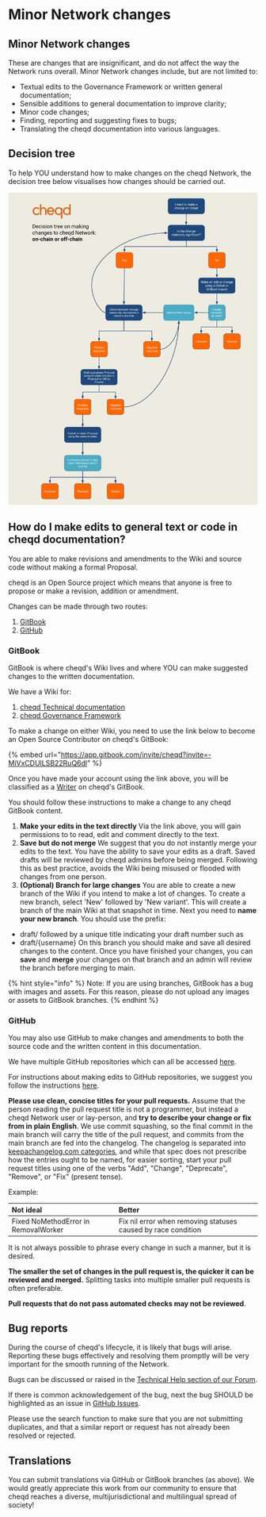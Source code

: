 # Minor Network changes

## **Minor Network changes**

These are changes that are insignificant, and do not affect the way the Network runs overall. Minor Network changes include, but are not limited to:

* Textual edits to the Governance Framework or written general documentation;
* Sensible additions to general documentation to improve clarity;
* Minor code changes;
* Finding, reporting and suggesting fixes to bugs;
* Translating the cheqd documentation into various languages.

## Decision tree

To help YOU understand how to make changes on the cheqd Network, the decision tree below visualises how changes should be carried out.

![Decision tree for Network Governance](../.gitbook/assets/on-chain-vs-off-chain-decision-tree-1-.jpg)

## How do I make edits to general text or code in cheqd documentation?

You are able to make revisions and amendments to the Wiki and source code without making a formal Proposal.

cheqd is an Open Source project which means that anyone is free to propose or make a revision, addition or amendment.

Changes can be made through two routes:

1. [GitBook](https://docs.cheqd.io/governance/)
2. [GitHub](https://github.com/cheqd)

### GitBook

GitBook is where cheqd's Wiki lives and where YOU can make suggested changes to the written documentation.

We have a Wiki for:

1. [cheqd Technical documentation](https://docs.cheqd.io/node/)
2. [cheqd Governance Framework](https://docs.cheqd.io/governance/)

To make a change on either Wiki, you need to use the link below to become an Open Source Contributor on cheqd's GitBook:

{% embed url="https://app.gitbook.com/invite/cheqd?invite=-MiVxCDUlLSB22RuQ6dl" %}

Once you have made your account using the link above, you will be classified as a [Writer](https://docs.gitbook.com/collaboration/team-management/setting-up-permissions) on cheqd's GitBook.

You should follow these instructions to make a change to any cheqd GitBook content.

1. **Make your edits in the text directly**  Via the link above, you will gain permissions to to read, edit and comment directly to the text. 
2. **Save but do not merge**  We suggest that you do not instantly merge your edits to the text. You have the ability to save your edits as a draft.   Saved drafts will be reviewed by cheqd admins before being merged.   Following this as best practice, avoids the Wiki being misused or flooded with changes from one person. 
3. **\(Optional\) Branch for large changes**  You are able to create a new branch of the Wiki if you intend to make a lot of changes.  To create a new branch, select 'New' followed by 'New variant'. This will create a branch of the main Wiki at that snapshot in time.  Next you need to **name your new branch**.  You should use the prefix:

* draft/  followed by a unique title indicating your draft number such as 
* draft/{username}  On this branch you should make and save all desired changes to the content.  Once you have finished your changes, you can **save** and **merge** your changes on that branch and an admin will review the branch before merging to main.

{% hint style="info" %}
Note: If you are using branches, GitBook has a bug with images and assets. For this reason, please do not upload any images or assets to GitBook branches. 
{% endhint %}

### GitHub

You may also use GitHub to make changes and amendments to both the source code and the written content in this documentation.  
  
We have multiple GitHub repositories which can all be accessed [here](https://github.com/cheqd).  
  
For instructions about making edits to GitHub repositories, we suggest you follow the instructions [here](https://docs.github.com/en/repositories/working-with-files/managing-files/editing-files). 

**Please use clean, concise titles for your pull requests.** Assume that the person reading the pull request title is not a programmer, but instead a cheqd Network user or lay-person, and **try to describe your change or fix from in plain English**. We use commit squashing, so the final commit in the main branch will carry the title of the pull request, and commits from the main branch are fed into the changelog. The changelog is separated into [keepachangelog.com categories](https://keepachangelog.com/en/1.0.0/), and while that spec does not prescribe how the entries ought to be named, for easier sorting, start your pull request titles using one of the verbs "Add", "Change", "Deprecate", "Remove", or "Fix" \(present tense\).

Example:

| Not ideal | Better |
| :--- | :--- |
| Fixed NoMethodError in RemovalWorker | Fix nil error when removing statuses caused by race condition |

It is not always possible to phrase every change in such a manner, but it is desired.

**The smaller the set of changes in the pull request is, the quicker it can be reviewed and merged.** Splitting tasks into multiple smaller pull requests is often preferable.

**Pull requests that do not pass automated checks may not be reviewed**.

## Bug reports

During the course of cheqd's lifecycle, it is likely that bugs will arise. Reporting these bugs effectively and resolving them promptly will be very important for the smooth running of the Network.

Bugs can be discussed or raised in the [Technical Help section of our Forum](https://github.com/cheqd/cheqd-node/discussions/categories/technical-help).

If there is common acknowledgement of the bug, next the bug SHOULD be highlighted as an issue in [GitHub Issues](https://github.com/cheqd/cheqd-node/issues).

Please use the search function to make sure that you are not submitting duplicates, and that a similar report or request has not already been resolved or rejected.

## Translations

You can submit translations via GitHub or GitBook branches \(as above\). We would greatly appreciate this work from our community to ensure that cheqd reaches a diverse, multijurisdictional and multilingual spread of society!

